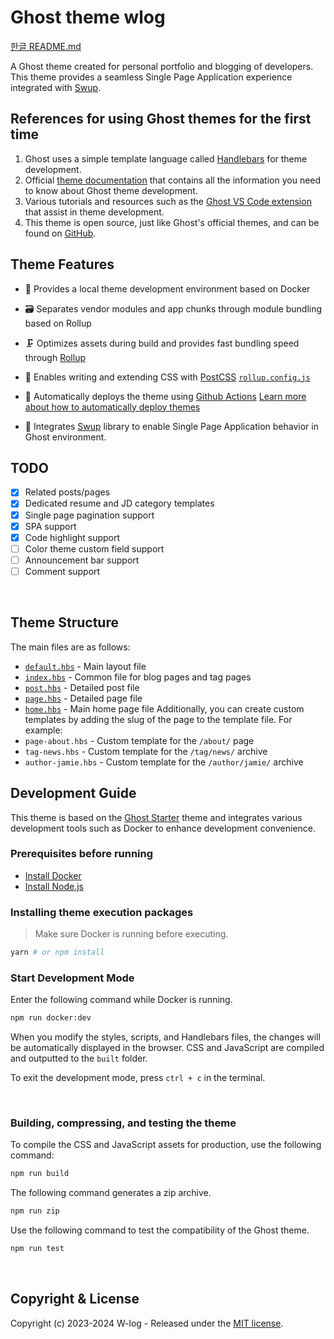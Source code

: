 # Ghost theme wlog

[한글 README.md](README_ko.md)

A Ghost theme created for personal portfolio and blogging of developers.
<br />
This theme provides a seamless Single Page Application experience integrated with [Swup](https://swup.js.org/).
&nbsp;

## References for using Ghost themes for the first time

1. Ghost uses a simple template language called [Handlebars](http://handlebarsjs.com/) for theme development.
2. Official [theme documentation](https://ghost.org/docs/themes) that contains all the information you need to know about Ghost theme development.
3. Various tutorials and resources such as the [Ghost VS Code extension](https://marketplace.visualstudio.com/items?itemName=TryGhost.ghost) that assist in theme development.
4. This theme is open source, just like Ghost's official themes, and can be found on [GitHub](https://github.com/tryghost).
   &nbsp;

## Theme Features

-   🔁&nbsp;Provides a local theme development environment based on Docker
-   🗃️&nbsp;Separates vendor modules and app chunks through module bundling based on Rollup
-   🗜️&nbsp;Optimizes assets during build and provides fast bundling speed through [Rollup](https://rollupjs.org)

-   🦋&nbsp;Enables writing and extending CSS with [PostCSS](https://postcss.org/) [`rollup.config.js`](rollup.config.js)

-   🚢&nbsp;Automatically deploys the theme using [Github Actions](.github/workflows/deploy-theme.yml) [Learn more about how to automatically deploy themes](https://github.com/TryGhost/action-deploy-theme)

-   🚀&nbsp;Integrates [Swup](https://swup.js.org/) library to enable Single Page Application behavior in Ghost environment.

## TODO

-   [x] Related posts/pages
-   [x] Dedicated resume and JD category templates
-   [x] Single page pagination support
-   [x] SPA support
-   [x] Code highlight support
-   [ ] Color theme custom field support
-   [ ] Announcement bar support
-   [ ] Comment support

&nbsp;

## Theme Structure

The main files are as follows:

-   [`default.hbs`](default.hbs) - Main layout file
-   [`index.hbs`](index.hbs) - Common file for blog pages and tag pages
-   [`post.hbs`](post.hbs) - Detailed post file
-   [`page.hbs`](page.hbs) - Detailed page file
-   [`home.hbs`](home.hbs) - Main home page file
    Additionally, you can create custom templates by adding the slug of the page to the template file. For example:
-   `page-about.hbs` - Custom template for the `/about/` page
-   `tag-news.hbs` - Custom template for the `/tag/news/` archive
-   `author-jamie.hbs` - Custom template for the `/author/jamie/` archive
    &nbsp;

## Development Guide

This theme is based on the [Ghost Starter](https://github.com/TryGhost/Starter) theme and integrates various development tools such as Docker to enhance development convenience.

### Prerequisites before running

-   [Install Docker](https://docs.docker.com/engine/install/)
-   [Install Node.js](https://nodejs.org/)

### Installing theme execution packages

> Make sure Docker is running before executing.

```bash
yarn # or npm install
```

### Start Development Mode

Enter the following command while Docker is running.

```bash
npm run docker:dev
```

When you modify the styles, scripts, and Handlebars files, the changes will be automatically displayed in the browser. CSS and JavaScript are compiled and outputted to the `built` folder.

To exit the development mode, press `ctrl + c` in the terminal.

&nbsp;

### Building, compressing, and testing the theme

To compile the CSS and JavaScript assets for production, use the following command:

```bash
npm run build
```

The following command generates a zip archive.

```bash
npm run zip
```

Use the following command to test the compatibility of the Ghost theme.

```bash
npm run test
```

&nbsp;

## Copyright & License

Copyright (c) 2023-2024 W-log - Released under the [MIT license](LICENSE).
